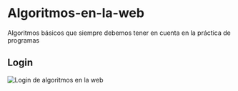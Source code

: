 # Algoritmos-en-la-web
Algoritmos básicos que siempre debemos tener en cuenta en la práctica de programas

## Login
![Login de algoritmos en la web](https://github.com/Lourdes-Barillas/Algoritmos-en-la-web/assets/70186300/c7034628-27e8-4517-a07e-65d18f57ce5e)
